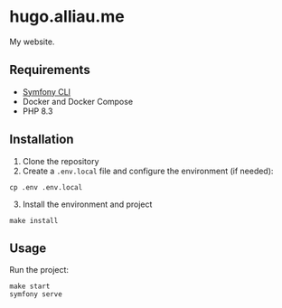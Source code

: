 # hugo.alliau.me

My website.

## Requirements

- [Symfony CLI](https://symfony.com/download)
- Docker and Docker Compose
- PHP 8.3

## Installation

1. Clone the repository
2. Create a `.env.local` file and configure the environment (if needed):
```shell
cp .env .env.local
```
3. Install the environment and project
```shell
make install
```

## Usage

Run the project:

```shell
make start
symfony serve
```